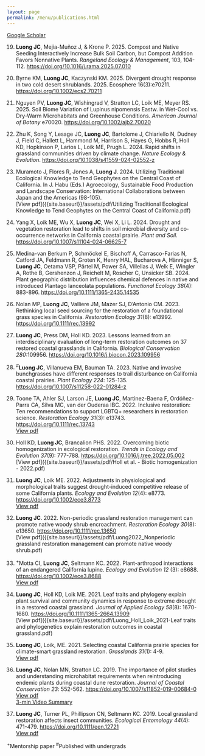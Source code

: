 ```yaml
---
layout: page
permalink: /menu/publications.html
---
```



[Google Scholar](https://scholar.google.com/citations?user=YSOJb-wAAAAJ&hl=en)  

19)  **Luong JC**, Mejia-Muñoz J, & Krone P. 2025. Compost and Native Seeding Interactively Increase Bulk Soil Carbon, but Compost Addition Favors Nonnative Plants. *Rangeland Ecology & Management*, 103, 104-112. <https://doi.org/10.1016/j.rama.2025.07.010>  

18)  Byrne KM, **Luong JC**, Kaczynski KM. 2025. Divergent drought response in two cold desert shrublands. 2025. Ecosphere 16(3):e70211. <https://doi.org/10.1002/ecs2.70211>  

17)  Nguyen PV, **Luong JC**, Wishingrad V, Stratton LC, Loik ME, Meyer RS. 2025. Soil Biome Variation of Lupinus nipomensis Eastw. in Wet-Cool vs. Dry-Warm Microhabitats and Greenhouse Conditions. *American Journal of Botany* e70020. <https://doi.org/10.1002/ajb2.70020>  

16)  Zhu K, Song Y, Lesage JC, **Luong JC**, Bartolome J, Chiariello N, Dudney J, Field C, Hallett L, Hammond M, Harrison S, Hayes G, Hobbs R, Holl KD, Hopkinson P, Larios L, Loik ME, Prugh L. 2024. Rapid shifts in grassland communities driven by climate change. *Nature Ecology & Evolution*. <https://doi.org/10.1038/s41559-024-02552-z>  

15)  Muramoto J, Flores R, Jones A, **Luong J**. 2024. Utilizing Traditional Ecological Knowledge to Tend Geophytes on the Central Coast of California. In J. Habu (Eds.) Agroecology, Sustainable Food Production and Landscape Conservation: International Collaborations between Japan and the Americas (98-105).  
[View pdf]({{site.baseurl}}/assets/pdf/Utilizing Traditional Ecological Knowledge to Tend Geophytes on the Central Coast of California.pdf)   

14) Yang X, Loik ME, Wu X, **Luong JC**, Wei X, Li L. 2024. Drought and vegetation restoration lead to shifts in soil microbial diversity and co‐occurrence networks in California coastal prairie. *Plant and Soil*. <https://doi.org/10.1007/s11104-024-06625-7>  

13) Medina-van Berkum P, Schmöckel E, Bischoff A, Carrasco-Farias N, Catford JA, Feldmann R, Groten K, Henry HAL, Bucharova A, Hänniger S, **Luong JC**, Oetama VSP, Pärtel M, Power SA, Villellas J, Welk E, Wingler A, Rothe B, Gershenzon J, Reichelt M, Roscher C, Unsicker SB. 2024. Plant geographic distribution influences chemical defences in native and introduced Plantago lanceolata populations. *Functional Ecology 38*(4): 883-896. <https://doi.org/10.1111/1365-2435.14535>  

12) Nolan MP, **Luong JC**, Valliere JM, Mazer SJ, D’Antonio CM. 2023. Rethinking local seed sourcing for the restoration of a foundational grass species in California. *Restoration Ecology 31*(8): e13992. <https://doi.org/10.1111/rec.13992>  

11) **Luong JC**, Press DM, Holl KD. 2023. Lessons learned from an interdisciplinary evaluation of long-term restoration outcomes on 37 restored coastal grasslands in California. *Biological Conservation 280*:109956. <https://doi.org/10.1016/j.biocon.2023.109956>  

10) <sup>#</sup>**Luong JC**, Villanueva EM, Bauman TA. 2023. Native and invasive bunchgrasses have different responses to trail disturbance on California coastal prairies. *Plant Ecology 224*: 125-135. <https://doi.org/10.1007/s11258-022-01284-z>  

9) Toone TA, Ahler SJ, Larson JE, **Luong JC**, Martinez-Baena F, Ordóñez-Parra CA, Silva MC, van der Ouderaa IBC. 2022. Inclusive restoration: Ten recommendations to support LGBTQ+ researchers in restoration science. *Restoration Ecology 31*(3): e13743. 
<https://doi.org/10.1111/rec.13743>  
[View pdf]({{site.baseurl}}/assets/pdf/TooneAhlerLarsonLuong..etal2022RestorationEcologyLGBTQInclusivity.pdf)   

8) Holl KD, **Luong JC**, Brancalion PHS. 2022. Overcoming biotic homogenization in ecological restoration. *Trends in Ecology and Evolution 37*(9): 777-788. 
<https://doi.org/10.1016/j.tree.2022.05.002>  
[View pdf]({{site.baseurl}}/assets/pdf/Holl et al. - Biotic homogenization - 2022.pdf)  

7) **Luong JC**, Loik ME. 2022. Adjustments in physiological and morphological traits suggest drought-induced competitive
release of some California plants. *Ecology and Evolution 12*(4): e8773. 
<https://doi.org/10.1002/ece3.8773>  
[View pdf]({{site.baseurl}}/assets/pdf/LuongLoik2022EcologyEvolution.pdf)  

6) **Luong JC**. 2022. Non-periodic grassland restoration management can promote native woody shrub encroachment. *Restoration Ecology 30*(8): e13650. 
<https://doi.org/10.1111/rec.13650>  
[View pdf]({{site.baseurl}}/assets/pdf/Luong2022_Nonperiodic grassland restoration management can promote native woody shrub.pdf)  

5) <sup>+</sup>Motta CI, **Luong JC**, Seltmann KC. 2022. Plant-arthropod interactions of an endangered California lupine. *Ecology and Evolution 12* (3): e8688.  
<https://doi.org/10.1002/ece3.8688>  
[View pdf]({{site.baseurl}}/assets/pdf/MottaLuongSeltmann2021PlantArthropod.pdf)  

4) **Luong JC**, Holl KD, Loik ME. 2021. Leaf traits and phylogeny explain plant survival and community dynamics in response
to extreme drought in a restored coastal grassland. *Journal of Applied Ecology 58*(8): 1670-1680. 
<https://doi.org/10.1111/1365-2664.13909>  
[View pdf]({{site.baseurl}}/assets/pdf/Luong_Holl_Loik_2021-Leaf traits and phylogenetics explain restoration outcomes in coastal grassland.pdf)

3) **Luong JC**, Loik, ME. 2021. Selecting coastal California prairie species for climate-smart grassland restoration. *Grasslands 31*(1): 4-9.  
[View pdf]({{site.baseurl}}/assets/pdf/Luong&Loik2021Grasslands.pdf) 

2)  **Luong JC**, Nolan MN, Stratton LC. 2019. The importance of pilot studies and understanding microhabitat requirements
when reintroducing endemic plants during coastal dune restoration. *Journal of Coastal Conservation 23*: 552-562. 
<https://doi.org/10.1007/s11852-019-00684-0>  
[View pdf]({{site.baseurl}}/assets/pdf/Luong2019_Article_TheImportanceOfPilotStudiesAnd.pdf)  
[3-min Video Summary](https://youtu.be/FWMfSFg0its)

1) **Luong JC**, Turner PL, Phillipson CN, Seltmann KC. 2019. Local grassland restoration affects insect communities. *Ecological Entomology 44*(4): 471-479. <https://doi.org/10.1111/een.12721>  
[View pdf]({{site.baseurl}}/assets/pdf/Luong_et_al-2019-Ecological_Entomology.pdf)

<sup>+</sup>Mentorship paper
<sup>#</sup>Published with undergrads
